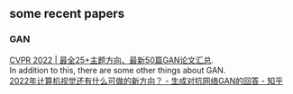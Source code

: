 some recent papers
---

### GAN

[CVPR 2022 | 最全25+主题方向、最新50篇GAN论文汇总](https://mp.weixin.qq.com/s?__biz=MzU5MTgzNzE0MA==&mid=2247496616&idx=1&sn=9433eb1890e84457ce192e506458e389&chksm=fe2a5113c95dd8057764d2cf1e696b06b0517aa58258eea1e2d3e5e02b8ad45ae31239c2eaae&scene=178&cur_album_id=1338452847133917185#rd).  
In addition to this, there are some other things about GAN.  
[2022年计算机视觉还有什么可做的新方向？ - 生成对抗网络GAN的回答 - 知乎](https://www.zhihu.com/question/526311277/answer/2465161283)
